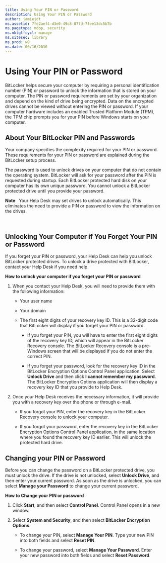 ```yaml
---
title: Using Your PIN or Password
description: Using Your PIN or Password
author: jamiejdt
ms.assetid: 7fe2aef4-d3e0-49c8-877d-7fee13dc5b7b
ms.pagetype: mdop, security
ms.mktglfcycl: manage
ms.sitesec: library
ms.prod: w8
ms.date: 06/16/2016
---
```



# Using Your PIN or Password


BitLocker helps secure your computer by requiring a personal identification number (PIN) or password to unlock the information that is stored on your computer. The PIN or password requirements are set by your organization and depend on the kind of drive being encrypted. Data on the encrypted drives cannot be viewed without entering the PIN or password. If your computer hardware includes an enabled Trusted Platform Module (TPM), the TPM chip prompts you for your PIN before Windows starts on your computer.

## About Your BitLocker PIN and Passwords


Your company specifies the complexity required for your PIN or password. These requirements for your PIN or password are explained during the BitLocker setup process.

The password is used to unlock drives on your computer that do not contain the operating system. BitLocker will ask for your password after the PIN is requested during startup. Each BitLocker protected hard disk on your computer has its own unique password. You cannot unlock a BitLocker protected drive until you provide your password.

**Note**  
Your Help Desk may set drives to unlock automatically. This eliminates the need to provide a PIN or password to view the information on the drives.

 

## Unlocking Your Computer if You Forget Your PIN or Password


If you forget your PIN or password, your Help Desk can help you unlock BitLocker protected drives. To unlock a drive protected with BitLocker, contact your Help Desk if you need help.

**How to unlock your computer if you forget your PIN or password**

1.  When you contact your Help Desk, you will need to provide them with the following information:

    -   Your user name

    -   Your domain

    -   The first eight digits of your recovery key ID. This is a 32-digit code that BitLocker will display if you forget your PIN or password.

        -   If you forget your PIN, you will have to enter the first eight digits of the recovery key ID, which will appear in the BitLocker Recovery console. The BitLocker Recovery console is a pre-Windows screen that will be displayed if you do not enter the correct PIN.

        -   If you forget your password, look for the recovery key ID in the BitLocker Encryption Options Control Panel application. Select **Unlock Drive** and then click **I cannot remember my password**. The BitLocker Encryption Options application will then display a recovery key ID that you provide to Help Desk.

2.  Once your Help Desk receives the necessary information, it will provide you with a recovery key over the phone or through e-mail.

    -   If you forgot your PIN, enter the recovery key in the BitLocker Recovery console to unlock your computer.

    -   If you forgot your password, enter the recovery key in the BitLocker Encryption Options Control Panel application, in the same location where you found the recovery key ID earlier. This will unlock the protected hard drive.

## Changing your PIN or Password


Before you can change the password on a BitLocker protected drive, you must unlock the drive. If the drive is not unlocked, select **Unlock Drive**, and then enter your current password. As soon as the drive is unlocked, you can select **Manage your Password** to change your current password.

**How to Change your PIN or password**

1.  Click **Start**, and then select **Control Panel**. Control Panel opens in a new window.

2.  Select **System and Security**, and then select **BitLocker Encryption Options**.

    -   To change your PIN, select **Manage Your PIN**. Type your new PIN into both fields and select **Reset PIN**.

    -   To change your password, select **Manage Your Password**. Enter your new password into both fields and select **Reset Password**.

 

 





